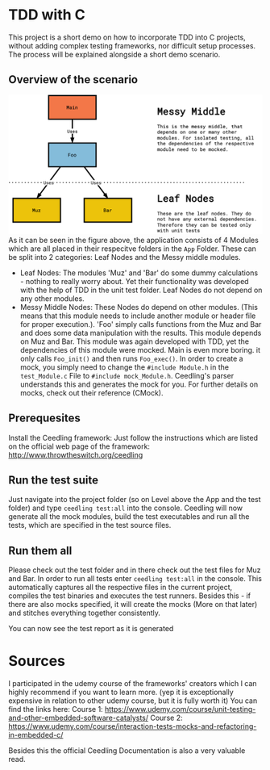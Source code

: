 # TDD with C
This project is a short demo on how to incorporate TDD into C projects, without adding complex testing frameworks, nor difficult setup processes.
The process will be explained alongside a short demo scenario.

## Overview of the scenario
![alt text](docu/FooBarMuz_ArchitectureOverview.png)
As it can be seen in the figure above, the application consists of 4 Modules which are all placed in their respecitve folders in the `App` Folder. These can be split into 2 categories: Leaf Nodes and the Messy middle modules.
- Leaf Nodes: The modules 'Muz' and 'Bar' do some dummy calculations - nothing to really worry about. Yet their functionality was developed with the help of TDD in the unit test folder. Leaf Nodes do not depend on any other modules.
- Messy Middle Nodes: These Nodes do depend on other modules. (This means that this module needs to include another module or header file for proper execution.). 'Foo' simply calls functions from the Muz and Bar and does some data manipulation with the results. This module depends on Muz and Bar. This module was again developed with TDD, yet the dependencies of this module were mocked. Main is even more boring. it only calls `Foo_init()` and then runs `Foo_exec()`. In order to create a mock, you simply need to change the `#include Module.h` in the `test_Module.c` File to `#include mock_Module.h`. Ceedling's parser understands this and generates the mock for you. For further details on mocks, check out their reference (CMock). 

## Prerequesites
Install the Ceedling framework: Just follow the instructions which are listed on the official web page of the framework: http://www.throwtheswitch.org/ceedling

## Run the test suite
Just navigate into the project folder (so on Level above the App and the test folder) and type `ceedling test:all` into the console. Ceedling will now generate all the mock modules, build the test executables and run all the tests, which are specified in the test source files.

## Run them all
Please check out the test folder and in there check out the test files for Muz and Bar.
In order to run all tests enter `ceedling test:all` in the console. This automatically captures all the respective files in the current project, compiles the test binaries and executes the test runners. Besides this - if there are also mocks specified, it will create the mocks (More on that later) and stitches everything together consistently.

You can now see the test report as it is generated

# Sources
I participated in the udemy course of the frameworks' creators which I can highly recommend if you want to learn more. (yep it is exceptionally expensive in relation to other udemy course, but it is fully worth it) You can find the links here:
Course 1: https://www.udemy.com/course/unit-testing-and-other-embedded-software-catalysts/
Course 2: https://www.udemy.com/course/interaction-tests-mocks-and-refactoring-in-embedded-c/

Besides this the official Ceedling Documentation is also a very valuable read.